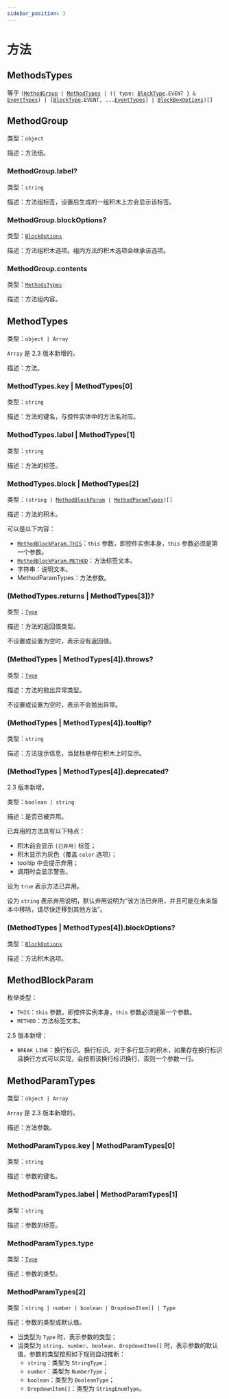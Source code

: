 ```yaml
---
sidebar_position: 3
---
```


# 方法

## MethodsTypes

等于 <code>([MethodGroup](#methodgroup) | [MethodTypes](#methodtypes) | (\{ type: [BlockType](./block#blocktype).EVENT \} & [EventTypes](./event#eventtypes)) | [[BlockType](./block#blocktype).EVENT, ...[EventTypes](./event#eventtypes)] | [BlockBoxOptions](./block#blockboxoptions))[]</code>

## MethodGroup

类型：`object`

描述：方法组。

### MethodGroup.label?

类型：`string`

描述：方法组标签，设置后生成的一组积木上方会显示该标签。

### MethodGroup.blockOptions?

类型：<code>[BlockOptions](./block#blockoptions)</code>

描述：方法组积木选项。组内方法的积木选项会继承该选项。

### MethodGroup.contents

类型：<code>[MethodsTypes](#methodstypes)</code>

描述：方法组内容。

## MethodTypes

类型：`object | Array`

`Array` 是 2.3 版本新增的。

描述：方法。

### MethodTypes.key | MethodTypes[0]

类型：`string`

描述：方法的键名，与控件实体中的方法名对应。

### MethodTypes.label | MethodTypes[1]

类型：`string`

描述：方法的标签。

### MethodTypes.block | MethodTypes[2]

类型：<code>(string | [MethodBlockParam](#methodblockparam) | [MethodParamTypes](#methodparamtypes))[]</code>

描述：方法的积木。

可以是以下内容：

- <code>[MethodBlockParam.THIS](#methodblockparam)</code>：`this` 参数，即控件实例本身，`this` 参数必须是第一个参数。
- <code>[MethodBlockParam.METHOD](#methodblockparam)</code>：方法标签文本。
- 字符串：说明文本。
- MethodParamTypes：方法参数。

### (MethodTypes.returns | MethodTypes[3])?

类型：<code>[Type](./type)</code>

描述：方法的返回值类型。

不设置或设置为空时，表示没有返回值。

### (MethodTypes | MethodTypes[4]).throws?

类型：<code>[Type](./type)</code>

描述：方法的抛出异常类型。

不设置或设置为空时，表示不会抛出异常。

### (MethodTypes | MethodTypes[4]).tooltip?

类型：`string`

描述：方法提示信息，当鼠标悬停在积木上时显示。

### (MethodTypes | MethodTypes[4]).deprecated?

2.3 版本新增。

类型：`boolean | string`

描述：是否已被弃用。

已弃用的方法具有以下特点：

- 积木前会显示 `[已弃用]` 标签；
- 积木显示为灰色（覆盖 `color` 选项）；
- tooltip 中会提示弃用；
- 调用时会显示警告。

设为 `true` 表示方法已弃用。

设为 `string` 表示弃用说明，默认弃用说明为“该方法已弃用，并且可能在未来版本中移除，请尽快迁移到其他方法”。

### (MethodTypes | MethodTypes[4]).blockOptions?

类型：<code>[BlockOptions](./block#blockoptions)</code>

描述：方法积木选项。

## MethodBlockParam

枚举类型：

- `THIS`：`this` 参数，即控件实例本身，`this` 参数必须是第一个参数。
- `METHOD`：方法标签文本。

2.5 版本新增：

- `BREAK_LINE`：换行标识。换行标识。对于多行显示的积木，如果存在换行标识且换行方式可以实现，会按照该换行标识换行，否则一个参数一行。

## MethodParamTypes

类型：`object | Array`

`Array` 是 2.3 版本新增的。

描述：方法参数。

### MethodParamTypes.key | MethodParamTypes[0]

类型：`string`

描述：参数的键名。

### MethodParamTypes.label | MethodParamTypes[1]

类型：`string`

描述：参数的标签。

### MethodParamTypes.type

类型：<code>[Type](./type)</code>

描述：参数的类型。

### MethodParamTypes[2]

类型：`string | number | boolean | DropdownItem[] | Type`

描述：参数的类型或默认值。
- 当类型为 `Type` 时，表示参数的类型；
- 当类型为 `string`、`number`、`boolean`、`DropdownItem[]` 时，表示参数的默认值，参数的类型按照如下规则自动推断：
  - `string`：类型为 `StringType`；
  - `number`：类型为 `NumberType`；
  - `boolean`：类型为 `BooleanType`；
  - `DropdownItem[]`：类型为 `StringEnumType`。
